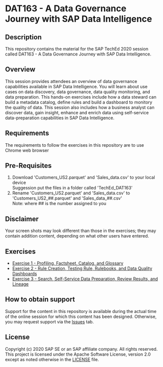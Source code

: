# DAT163 - A Data Governance Journey with SAP Data Intelligence

## Description

This repository contains the material for the SAP TechEd 2020 session called DAT163 - A Data Governance Journey with SAP Data Intelligence.  

## Overview

This session provides attendees an overview of data governance capabilities available in SAP Data Intelligence.  You will learn about use cases on data discovery, data governance, data quality monitoring, and data preparation.  This hands-on exercises include how a data steward can build a metadata catalog, define rules and build a dashboard to monitory the quality of data.  This session also includes how a business analyst can discover data, gain insight, enhance and enrich data using self-service data-preparation capabilities in SAP Data Intelligence.

## Requirements

The requirements to follow the exercises in this repository are to use Chrome web browser

## Pre-Requisites
1. Download 'Customers_US2.parquet' and 'Sales_data.csv' to your local device
<br> Suggession put the files in a folder called 'TechEd_DAT163'
2. Rename 'Customers_US2.parquet' and 'Sales_data.csv' to 'Customers_US2_##.parquet' and 'Sales_data_##.csv'
<br>Note: where ## is the number assigned to you

## Disclaimer
Your screen shots may look different than those in the exercises; they may contain addition content, depending on what other users have entered.

## Exercises

- [Exercise 1 - Profiling, Factsheet, Catalog, and Glossary](exercises/ex0/)
- [Exercise 2 - Rule Creation, Testing Rule, Rulebooks, and Data Quality Dashboards](exercises/ex1/)
- [Exercise 3 - Search, Self-Service Data Preparation, Review Results, and Lineage](exercises/ex2/)

## How to obtain support

Support for the content in this repository is available during the actual time of the online session for which this content has been designed. Otherwise, you may request support via the [Issues](../../issues) tab.

## License
Copyright (c) 2020 SAP SE or an SAP affiliate company. All rights reserved. This project is licensed under the Apache Software License, version 2.0 except as noted otherwise in the [LICENSE](LICENSES/Apache-2.0.txt) file.

